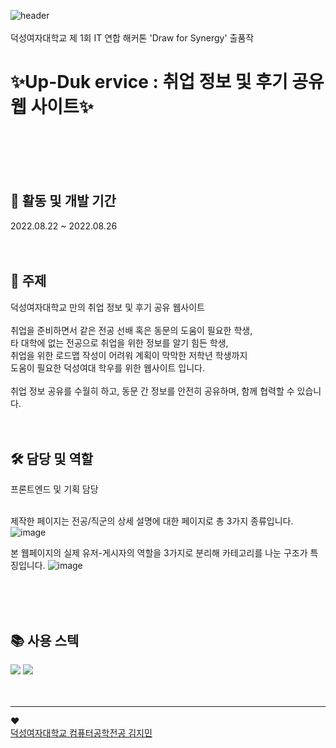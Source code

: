 ![header](https://capsule-render.vercel.app/api?type=waving&text=UP%20DUK&fontSize=60&fontColor=F2E0FE) 
<br/>
<br/>
덕성여자대학교 제 1회 IT 연합 해커톤 'Draw for Synergy' 출품작  

<h1> ✨Up-Duk ervice : 취업 정보 및 후기 공유 웹 사이트✨ </h1>  
<br/>
<br/>
<br/>
<br/>

<h2> 📅 활동 및 개발 기간 </h2>  
2022.08.22 ~ 2022.08.26  
<br/>
<br/>
<br/>

<h2> 📌 주제 </h2>
덕성여자대학교 만의 취업 정보 및 후기 공유 웹사이트
<br/>
<br/>
취업을 준비하면서 같은 전공 선배 혹은 동문의 도움이 필요한 학생, <br/>
타 대학에 없는 전공으로 취업을 위한 정보를 알기 힘든 학생, <br/>
취업을 위한 로드맵 작성이 어려워 계획이 막막한 저학년 학생까지 <br/>
도움이 필요한 덕성여대 학우를 위한 웹사이트 입니다.
  <br/>
  <br/>
취업 정보 공유를 수월히 하고, 동문 간 정보를 안전히 공유하며, 함께 협력할 수 있습니다.
<br/>
<br/>
<br/>

<h2> 🛠 담당 및 역할 </h2>
프론트엔드 및 기획 담당
  <br/>
  <br/>
  
제작한 페이지는 전공/직군의 상세 설명에 대한 페이지로 총 3가지 종류입니다.
![image](https://user-images.githubusercontent.com/101644134/220550569-e9db1ff4-1ab0-4328-b5cc-b267920a8f86.png)

본 웹페이지의 실제 유저-게시자의 역할을 3가지로 분리해 카테고리를 나눈 구조가 특징입니다. 
![image](https://user-images.githubusercontent.com/101644134/220550960-101906c7-fa8c-4eff-8599-ed171ecf8f65.png)

<br/>
<br/>
<br/>

<h2> 📚 사용 스텍 </h2>
<img src="https://img.shields.io/badge/HTML5-23E34F2?style=flat&logo=HTML&logoColor=white"/>
<img src="https://img.shields.io/badge/CSS3-231572B6?style=flat&logo=HTML&logoColor=white"/>
<br/>
<br/>
<br/>

----------------------------------------------------------------------------------
♥  
[덕성여자대학교 컴퓨터공학전공 김지민](https://github.com/jimin-ni)
